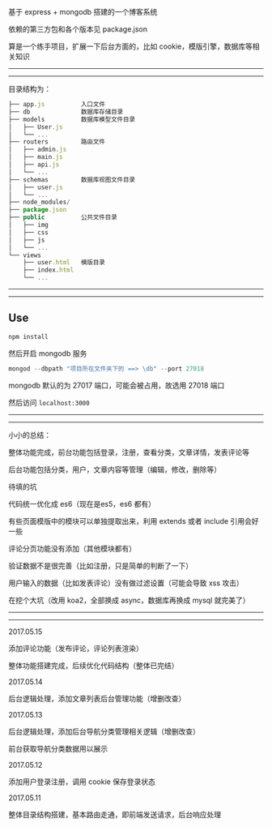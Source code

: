 基于 express + mongodb 搭建的一个博客系统

依赖的第三方包和各个版本见 package.json

算是一个练手项目，扩展一下后台方面的，比如 cookie，模版引擎，数据库等相关知识

----

----

目录结构为：

```js
├── app.js          入口文件
├── db              数据库存储目录
├── models          数据库模型文件目录
│   ├── User.js
│   └── ...
├── routers         路由文件
│   ├── admin.js
│   ├── main.js
│   ├── api.js
│   └── ...
├── schemas         数据库视图文件目录
│   ├── user.js
│   └── ...
├── node_modules/
├── package.json
├── public          公共文件目录
│   ├── img
│   ├── css
│   ├── js
│   └── ...
└── views
    ├── user.html   模版目录
    ├── index.html
    └── ...
```

----

----

## Use

```js
npm install
```

然后开启 mongodb 服务

```js
mongod --dbpath "项目所在文件夹下的 ==> \db" --port 27018
```

mongodb 默认的为 27017 端口，可能会被占用，故选用 27018 端口

然后访问 ```localhost:3000```

----

----

小小的总结：

整体功能完成，前台功能包括登录，注册，查看分类，文章详情，发表评论等

后台功能包括分类，用户，文章内容等管理（编辑，修改，删除等）

待填的坑

代码统一优化成 es6（现在是es5，es6 都有）

有些页面模版中的模块可以单独提取出来，利用 extends 或者 include 引用会好一些

评论分页功能没有添加（其他模块都有）

验证数据不是很完善（比如注册，只是简单的判断了一下）

用户输入的数据（比如发表评论）没有做过滤设置（可能会导致 xss 攻击）

在挖个大坑（改用 koa2，全部换成 async，数据库再换成 mysql 就完美了）

----

----

2017.05.15

添加评论功能（发布评论，评论列表渲染）

整体功能搭建完成，后续优化代码结构（整体已完结）

2017.05.14

后台逻辑处理，添加文章列表后台管理功能（增删改查）

2017.05.13

后台逻辑处理，添加后台导航分类管理相关逻辑（增删改查）

前台获取导航分类数据用以展示

2017.05.12

添加用户登录注册，调用 cookie 保存登录状态

2017.05.11 

整体目录结构搭建，基本路由走通，即前端发送请求，后台响应处理




